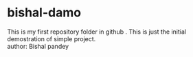 # bishal-damo
This is my first repository folder in github . This is just the initial demostration of simple project.
<br>
author: Bishal pandey
